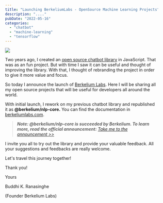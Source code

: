```yaml
---
title: "Launching BerkeliumLabs - OpenSource Machine Learning Projects"
description: "...."
pubDate: "2022-05-16"
categories: 
  - "chatbot"
  - "machine-learning"
  - "tensorflow"
---
```


[![](/images/We%20speak%20Data%20Science.png)](https://blogger.googleusercontent.com/img/b/R29vZ2xl/AVvXsEgnZ7Z5FvevVKMJK8sJornC8RgP6Ueas-qFmJlRfXLPD81FFccVA4-niFViGZuSjiPOYS1DFXMl0HxrXAIVNmQHF7J_MTGt-wcE_nQ1a2yf3PSA_f4h1DmbVESrHO87vfsNIKRUeQODGTTqg1Au_6dsDDrZeVa6Zm5s8O9qvHxUNGNH1v5NDfUVBIw/s1640/We%20speak%20Data%20Science.png)

Two years ago, I created an [open source chatbot library](https://www.buddhilive.com/2021/01/05/how-to-build-a-chatbot-with-javascript-buddhinlp-documentation/) in JavaScript. That was as an fun project. But with time I saw it can be useful and thought of improving the library. With that, I thought of rebranding the project in order to give it more value and focus.

So today I announce the launch of [Berkelium Labs](https://berkeliumlabs.com/). Here I will be sharing all my open source projects that will be useful for developers all around the world.

With initial launch, I rework on my previous chatbot library and republished it as **@berkelium/nlp-core.** You can find the documentation in [berkeliumlabs.com](https://berkeliumlabs.com/).

> _**Note: @berkelium/nlp-core is succeeded by Berkelium. To learn more, read the official announcement:** [Take me to the announcement >>](https://www.buddhilive.com/2022/11/javascript-chatbot-framework-berkelium.html)_

I invite you all to try out the library and provide your valuable feedback. All your suggestions and feedbacks are really welcome.

Let's travel this journey together!

Thank you!

Yours

Buddhi K. Ranasinghe

(Founder Berkelium Labs)

